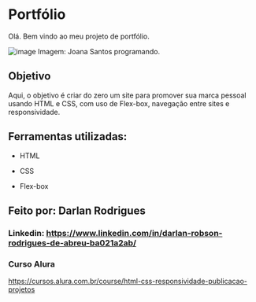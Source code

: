 # Portfólio
Olá. Bem vindo ao meu projeto de portfólio.

![image](https://user-images.githubusercontent.com/77756047/211304452-220fedf0-f91b-490f-8a65-a60ce860bc5c.png)
Imagem: Joana Santos programando.

## Objetivo
Aqui, o objetivo é criar do zero um site para promover sua marca pessoal usando HTML e CSS, com uso de Flex-box, navegação entre sites e responsividade.

## Ferramentas utilizadas:

* HTML

* CSS

* Flex-box

## Feito por: Darlan Rodrigues

### Linkedin: https://www.linkedin.com/in/darlan-robson-rodrigues-de-abreu-ba021a2ab/

### Curso Alura
https://cursos.alura.com.br/course/html-css-responsividade-publicacao-projetos

